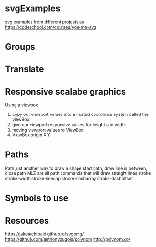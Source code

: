 # svgExamples
svg examples from different projests as
https://codeschool.com/courses/you-me-svg

# Groups

# Translate

# Responsive scalabe graphics
Using a viewbox
<ol>
    <li>copy our viewport values into a nested coordinate system called the viewBox</li>
    <li>give our viewport responsive values for height and width</li>
    <li>moving viewport values to ViewBox</li>   
    <li>ViewBox origin X,Y</li>      
</ol>

# Paths
Path just another way to draw a shape
<path d="M7,10 L7,10 L12,0 L17,10 Z"><path>
start path, draw line in between, close path
MLZ are all path commands that will draw straight lines
stroke
stroke-width
stroke-linecap
stroke-dasharray
stroke-dashoffset

# Symbols to use

# Resources
https://jakearchibald.github.io/svgomg/
https://github.com/anthonydugois/polynom
http://polynom.co/
